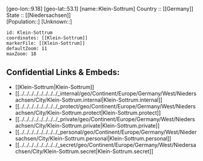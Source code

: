 ﻿---
location: [53.1,9.18] 
mapzoom: [7,12] 
mapmarker: city 
type: City
tags:
- geo/City


SpocWebEntityId: 31483
isDeleted: false
confidential: public

---
[geo-lon::9.18] 
[geo-lat::53.1] 
[name::Klein-Sottrum] 
Country :: [[Germany]]  
State :: [[Niedersachsen]]  
[Population::] 
[Unknown::] 


```leaflet
id: Klein-Sottrum
coordinates: [[Klein-Sottrum]] 
markerFile: [[Klein-Sottrum]] 
defaultZoom: 11 
maxZoom: 18
```


## Confidential Links & Embeds: 
- [[Klein-Sottrum|Klein-Sottrum]]  
- [[../../../../../../../../_internal/geo/Continent/Europe/Germany/West/Niedersachsen/City/Klein-Sottrum.internal|Klein-Sottrum.internal]] 
- [[../../../../../../../../_protect/geo/Continent/Europe/Germany/West/Niedersachsen/City/Klein-Sottrum.protect|Klein-Sottrum.protect]] 
- [[../../../../../../../../_private/geo/Continent/Europe/Germany/West/Niedersachsen/City/Klein-Sottrum.private|Klein-Sottrum.private]] 
- [[../../../../../../../../_personal/geo/Continent/Europe/Germany/West/Niedersachsen/City/Klein-Sottrum.personal|Klein-Sottrum.personal]] 
- [[../../../../../../../../_secret/geo/Continent/Europe/Germany/West/Niedersachsen/City/Klein-Sottrum.secret|Klein-Sottrum.secret]] 
